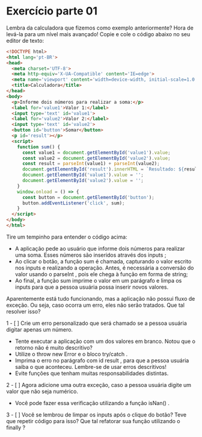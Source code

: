 # Exercício parte 01

Lembra da calculadora que fizemos como exemplo anteriormente? Hora de levá-la para um nível mais avançado!
Copie e cole o código abaixo no seu editor de texto:

```html
<!DOCTYPE html>
<html lang='pt-BR'>
<head>
  <meta charset='UTF-8'>
  <meta http-equiv='X-UA-Compatible' content='IE=edge'>
  <meta name='viewport' content='width=device-width, initial-scale=1.0'>
  <title>Calculadora</title>
</head>
<body>
  <p>Informe dois números para realizar a soma:</p>
  <label for='value1'>Valor 1:</label>
  <input type='text' id='value1'>
  <label for='value2'>Valor 2:</label>
  <input type='text' id='value2'>
  <button id='button'>Somar</button>
  <p id='result'></p>
  <script>
    function sum() {
      const value1 = document.getElementById('value1').value;
      const value2 = document.getElementById('value2').value;
      const result = parseInt(value1) + parseInt(value2);
      document.getElementById('result').innerHTML = `Resultado: ${result}`;
      document.getElementById('value1').value = '';
      document.getElementById('value2').value = '';
    }
    window.onload = () => {
      const button = document.getElementById('button');
      button.addEventListener('click', sum);
    }
  </script>
</body>
</html>
```

Tire um tempinho para entender o código acima:

  - A aplicação pede ao usuário que informe dois números para realizar uma soma. Esses números são 
  inseridos através dos inputs ;
  - Ao clicar o botão, a função sum é chamada, capturando o valor escrito nos inputs e realizando a 
  operação. Antes, é necessária a conversão do valor usando o parseInt , pois ele chega à função em forma
  de string;
  - Ao final, a função sum imprime o valor em um parágrafo e limpa os inputs para que a pessoa usuária 
  possa inserir novos valores.

Aparentemente está tudo funcionando, mas a aplicação não possui fluxo de exceção. Ou seja, caso ocorra um 
erro, eles não serão tratados. Que tal resolver isso?

  1 - [ ] Crie um erro personalizado que será chamado se a pessoa usuária digitar apenas um número.
   - Tente executar a aplicação com um dos valores em branco. Notou que o retorno não é muito descritivo?
   - Utilize o throw new Error e o bloco try/catch .
   - Imprima o erro no parágrafo com id result , para que a pessoa usuária saiba o que aconteceu. Lembre-se de usar erros descritivos!
   - Evite funções que tenham muitas responsabilidades distintas.
  
  2 - [ ]  Agora adicione uma outra exceção, caso a pessoa usuária digite um valor que não seja numérico.
   - Você pode fazer essa verificação utilizando a função isNan() .
  
  3 - [ ] Você se lembrou de limpar os inputs após o clique do botão? Teve que repetir código para isso? Que tal refatorar sua função utilizando o finally ?